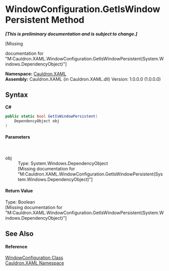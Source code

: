 # WindowConfiguration.GetIsWindowPersistent Method 
 _**\[This is preliminary documentation and is subject to change.\]**_

\[Missing <summary> documentation for "M:Cauldron.XAML.WindowConfiguration.GetIsWindowPersistent(System.Windows.DependencyObject)"\]

**Namespace:**&nbsp;<a href="N_Cauldron_XAML">Cauldron.XAML</a><br />**Assembly:**&nbsp;Cauldron.XAML (in Cauldron.XAML.dll) Version: 1.0.0.0 (1.0.0.0)

## Syntax

**C#**<br />
``` C#
public static bool GetIsWindowPersistent(
	DependencyObject obj
)
```


#### Parameters
&nbsp;<dl><dt>obj</dt><dd>Type: System.Windows.DependencyObject<br />\[Missing <param name="obj"/> documentation for "M:Cauldron.XAML.WindowConfiguration.GetIsWindowPersistent(System.Windows.DependencyObject)"\]</dd></dl>

#### Return Value
Type: Boolean<br />\[Missing <returns> documentation for "M:Cauldron.XAML.WindowConfiguration.GetIsWindowPersistent(System.Windows.DependencyObject)"\]

## See Also


#### Reference
<a href="T_Cauldron_XAML_WindowConfiguration">WindowConfiguration Class</a><br /><a href="N_Cauldron_XAML">Cauldron.XAML Namespace</a><br />